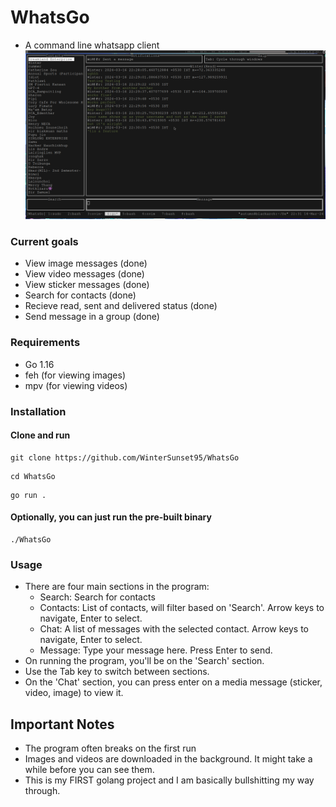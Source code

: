 
# WhatsGo
* A command line whatsapp client
![whatsgo](./whatsgo.png)

### Current goals
* View image messages (done)
* View video messages (done)
* View sticker messages (done)
* Search for contacts (done)
* Recieve read, sent and delivered status (done)
* Send message in a group (done)

### Requirements
* Go 1.16
* feh (for viewing images)
* mpv (for viewing videos)

### Installation
#### Clone and run

```
git clone https://github.com/WinterSunset95/WhatsGo
``` 

```
cd WhatsGo
```

```
go run .
```
#### Optionally, you can just run the pre-built binary
```
./WhatsGo
```


### Usage
* There are four main sections in the program:
    * Search: Search for contacts
    * Contacts: List of contacts, will filter based on 'Search'. Arrow keys to navigate, Enter to select.
    * Chat: A list of messages with the selected contact. Arrow keys to navigate, Enter to select.
    * Message: Type your message here. Press Enter to send.
* On running the program, you'll be on the 'Search' section.
* Use the Tab key to switch between sections.
* On the 'Chat' section, you can press enter on a media message (sticker, video, image) to view it.

## Important Notes
* The program often breaks on the first run
* Images and videos are downloaded in the background. It might take a while before you can see them.
* This is my FIRST golang project and I am basically bullshitting my way through.
